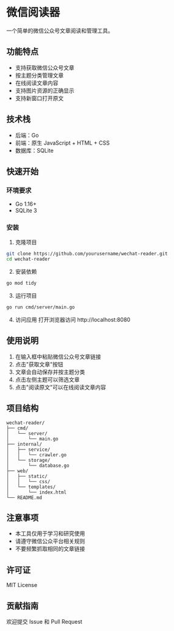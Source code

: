 # 微信阅读器

一个简单的微信公众号文章阅读和管理工具。

## 功能特点

- 支持获取微信公众号文章
- 按主题分类管理文章
- 在线阅读文章内容
- 支持图片资源的正确显示
- 支持新窗口打开原文

## 技术栈

- 后端：Go
- 前端：原生 JavaScript + HTML + CSS
- 数据库：SQLite

## 快速开始

### 环境要求

- Go 1.16+
- SQLite 3

### 安装

1. 克隆项目

```bash
git clone https://github.com/yourusername/wechat-reader.git
cd wechat-reader
```

2. 安装依赖
```bash
go mod tidy
```

3. 运行项目
```bash
go run cmd/server/main.go
```

4. 访问应用
打开浏览器访问 http://localhost:8080

## 使用说明
1. 在输入框中粘贴微信公众号文章链接
2. 点击"获取文章"按钮
3. 文章会自动保存并按主题分类
4. 点击左侧主题可以筛选文章
5. 点击"阅读原文"可以在线阅读文章内容

## 项目结构
```plaintext
wechat-reader/
├── cmd/
│   └── server/
│       └── main.go
├── internal/
│   ├── service/
│   │   └── crawler.go
│   └── storage/
│       └── database.go
├── web/
│   ├── static/
│   │   └── css/
│   └── templates/
│       └── index.html
└── README.md
 ```

## 注意事项
- 本工具仅用于学习和研究使用
- 请遵守微信公众平台相关规则
- 不要频繁抓取相同的文章链接
## 许可证
MIT License

## 贡献指南
欢迎提交 Issue 和 Pull Request
